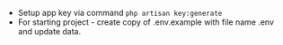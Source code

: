 * Setup app key via command ```php artisan key:generate```
* For starting project - create copy of .env.example with file name .env and update data.
